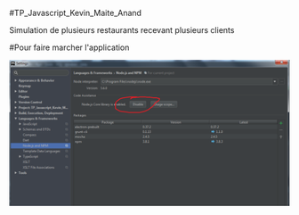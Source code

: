 #TP_Javascript_Kevin_Maite_Anand

Simulation de plusieurs restaurants recevant plusieurs clients

#Pour faire marcher l'application

![alt tag](https://github.com/Anabad/TP_Javascript_Kevin_Maite_Anand/blob/master/Image_Doc/Enable_NodeJS_core.png)

